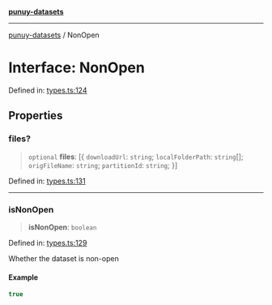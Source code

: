 [**punuy-datasets**](../README.md)

***

[punuy-datasets](../README.md) / NonOpen

# Interface: NonOpen

Defined in: [types.ts:124](https://github.com/andrefs/punuy-datasets/blob/6589ba953c3d91e3b83f8180904c2e22e4e51a69/src/lib/types.ts#L124)

## Properties

### files?

> `optional` **files**: \[\{ `downloadUrl`: `string`; `localFolderPath`: `string`[]; `origFileName`: `string`; `partitionId`: `string`; \}\]

Defined in: [types.ts:131](https://github.com/andrefs/punuy-datasets/blob/6589ba953c3d91e3b83f8180904c2e22e4e51a69/src/lib/types.ts#L131)

***

### isNonOpen

> **isNonOpen**: `boolean`

Defined in: [types.ts:129](https://github.com/andrefs/punuy-datasets/blob/6589ba953c3d91e3b83f8180904c2e22e4e51a69/src/lib/types.ts#L129)

Whether the dataset is non-open

#### Example

```ts
true
```
